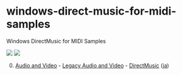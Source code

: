 # windows-direct-music-for-midi-samples
Windows DirectMusic for MIDI Samples

[![](https://img.shields.io/github/license/mashape/apistatus.svg?maxAge=2592000)](LICENSE)
[![](https://ci.appveyor.com/api/projects/status/5q6ydurxysjyob5a?svg=true)](https://ci.appveyor.com/project/skitaoka/windows-direct-music-for-midi-samples)

0. [Audio and Video](https://msdn.microsoft.com/en-us/library/ee663260(v=vs.85).aspx) - [Legacy Audio and Video](https://msdn.microsoft.com/en-us/library/hh309469(v=vs.85).aspx) - [DirectMusic](https://msdn.microsoft.com/en-us/library/ms807130.aspx) ([ja](https://msdn.microsoft.com/ja-jp/library/cc353873.aspx))
